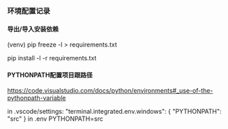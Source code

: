 ### 环境配置记录

#### 导出/导入安装依赖
(venv)
pip freeze -l > requirements.txt

pip install -l -r requirements.txt


#### PYTHONPATH配置项目跟路径
https://code.visualstudio.com/docs/python/environments#_use-of-the-pythonpath-variable

in .vscode/settings:
"terminal.integrated.env.windows": {
  "PYTHONPATH": "src"
}
in .env
PYTHONPATH=src
